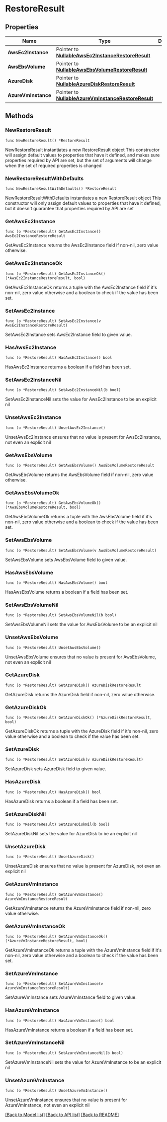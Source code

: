 # RestoreResult

## Properties

Name | Type | Description | Notes
------------ | ------------- | ------------- | -------------
**AwsEc2Instance** | Pointer to [**NullableAwsEc2InstanceRestoreResult**](AwsEc2InstanceRestoreResult.md) |  | [optional] 
**AwsEbsVolume** | Pointer to [**NullableAwsEbsVolumeRestoreResult**](AwsEbsVolumeRestoreResult.md) |  | [optional] 
**AzureDisk** | Pointer to [**NullableAzureDiskRestoreResult**](AzureDiskRestoreResult.md) |  | [optional] 
**AzureVmInstance** | Pointer to [**NullableAzureVmInstanceRestoreResult**](AzureVmInstanceRestoreResult.md) |  | [optional] 

## Methods

### NewRestoreResult

`func NewRestoreResult() *RestoreResult`

NewRestoreResult instantiates a new RestoreResult object
This constructor will assign default values to properties that have it defined,
and makes sure properties required by API are set, but the set of arguments
will change when the set of required properties is changed

### NewRestoreResultWithDefaults

`func NewRestoreResultWithDefaults() *RestoreResult`

NewRestoreResultWithDefaults instantiates a new RestoreResult object
This constructor will only assign default values to properties that have it defined,
but it doesn't guarantee that properties required by API are set

### GetAwsEc2Instance

`func (o *RestoreResult) GetAwsEc2Instance() AwsEc2InstanceRestoreResult`

GetAwsEc2Instance returns the AwsEc2Instance field if non-nil, zero value otherwise.

### GetAwsEc2InstanceOk

`func (o *RestoreResult) GetAwsEc2InstanceOk() (*AwsEc2InstanceRestoreResult, bool)`

GetAwsEc2InstanceOk returns a tuple with the AwsEc2Instance field if it's non-nil, zero value otherwise
and a boolean to check if the value has been set.

### SetAwsEc2Instance

`func (o *RestoreResult) SetAwsEc2Instance(v AwsEc2InstanceRestoreResult)`

SetAwsEc2Instance sets AwsEc2Instance field to given value.

### HasAwsEc2Instance

`func (o *RestoreResult) HasAwsEc2Instance() bool`

HasAwsEc2Instance returns a boolean if a field has been set.

### SetAwsEc2InstanceNil

`func (o *RestoreResult) SetAwsEc2InstanceNil(b bool)`

 SetAwsEc2InstanceNil sets the value for AwsEc2Instance to be an explicit nil

### UnsetAwsEc2Instance
`func (o *RestoreResult) UnsetAwsEc2Instance()`

UnsetAwsEc2Instance ensures that no value is present for AwsEc2Instance, not even an explicit nil
### GetAwsEbsVolume

`func (o *RestoreResult) GetAwsEbsVolume() AwsEbsVolumeRestoreResult`

GetAwsEbsVolume returns the AwsEbsVolume field if non-nil, zero value otherwise.

### GetAwsEbsVolumeOk

`func (o *RestoreResult) GetAwsEbsVolumeOk() (*AwsEbsVolumeRestoreResult, bool)`

GetAwsEbsVolumeOk returns a tuple with the AwsEbsVolume field if it's non-nil, zero value otherwise
and a boolean to check if the value has been set.

### SetAwsEbsVolume

`func (o *RestoreResult) SetAwsEbsVolume(v AwsEbsVolumeRestoreResult)`

SetAwsEbsVolume sets AwsEbsVolume field to given value.

### HasAwsEbsVolume

`func (o *RestoreResult) HasAwsEbsVolume() bool`

HasAwsEbsVolume returns a boolean if a field has been set.

### SetAwsEbsVolumeNil

`func (o *RestoreResult) SetAwsEbsVolumeNil(b bool)`

 SetAwsEbsVolumeNil sets the value for AwsEbsVolume to be an explicit nil

### UnsetAwsEbsVolume
`func (o *RestoreResult) UnsetAwsEbsVolume()`

UnsetAwsEbsVolume ensures that no value is present for AwsEbsVolume, not even an explicit nil
### GetAzureDisk

`func (o *RestoreResult) GetAzureDisk() AzureDiskRestoreResult`

GetAzureDisk returns the AzureDisk field if non-nil, zero value otherwise.

### GetAzureDiskOk

`func (o *RestoreResult) GetAzureDiskOk() (*AzureDiskRestoreResult, bool)`

GetAzureDiskOk returns a tuple with the AzureDisk field if it's non-nil, zero value otherwise
and a boolean to check if the value has been set.

### SetAzureDisk

`func (o *RestoreResult) SetAzureDisk(v AzureDiskRestoreResult)`

SetAzureDisk sets AzureDisk field to given value.

### HasAzureDisk

`func (o *RestoreResult) HasAzureDisk() bool`

HasAzureDisk returns a boolean if a field has been set.

### SetAzureDiskNil

`func (o *RestoreResult) SetAzureDiskNil(b bool)`

 SetAzureDiskNil sets the value for AzureDisk to be an explicit nil

### UnsetAzureDisk
`func (o *RestoreResult) UnsetAzureDisk()`

UnsetAzureDisk ensures that no value is present for AzureDisk, not even an explicit nil
### GetAzureVmInstance

`func (o *RestoreResult) GetAzureVmInstance() AzureVmInstanceRestoreResult`

GetAzureVmInstance returns the AzureVmInstance field if non-nil, zero value otherwise.

### GetAzureVmInstanceOk

`func (o *RestoreResult) GetAzureVmInstanceOk() (*AzureVmInstanceRestoreResult, bool)`

GetAzureVmInstanceOk returns a tuple with the AzureVmInstance field if it's non-nil, zero value otherwise
and a boolean to check if the value has been set.

### SetAzureVmInstance

`func (o *RestoreResult) SetAzureVmInstance(v AzureVmInstanceRestoreResult)`

SetAzureVmInstance sets AzureVmInstance field to given value.

### HasAzureVmInstance

`func (o *RestoreResult) HasAzureVmInstance() bool`

HasAzureVmInstance returns a boolean if a field has been set.

### SetAzureVmInstanceNil

`func (o *RestoreResult) SetAzureVmInstanceNil(b bool)`

 SetAzureVmInstanceNil sets the value for AzureVmInstance to be an explicit nil

### UnsetAzureVmInstance
`func (o *RestoreResult) UnsetAzureVmInstance()`

UnsetAzureVmInstance ensures that no value is present for AzureVmInstance, not even an explicit nil

[[Back to Model list]](../README.md#documentation-for-models) [[Back to API list]](../README.md#documentation-for-api-endpoints) [[Back to README]](../README.md)


